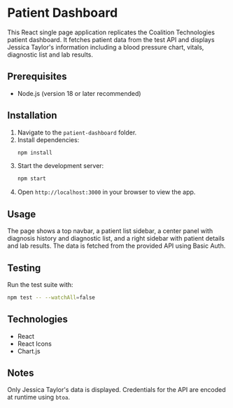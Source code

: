 # Patient Dashboard

This React single page application replicates the Coalition Technologies patient dashboard. It fetches patient data from the test API and displays Jessica Taylor's information including a blood pressure chart, vitals, diagnostic list and lab results.

## Prerequisites

- Node.js (version 18 or later recommended)

## Installation

1. Navigate to the `patient-dashboard` folder.
2. Install dependencies:
   ```bash
   npm install
   ```
3. Start the development server:
   ```bash
   npm start
   ```
4. Open `http://localhost:3000` in your browser to view the app.

## Usage

The page shows a top navbar, a patient list sidebar, a center panel with diagnosis history and diagnostic list, and a right sidebar with patient details and lab results. The data is fetched from the provided API using Basic Auth.

## Testing

Run the test suite with:

```bash
npm test -- --watchAll=false
```

## Technologies

- React
- React Icons
- Chart.js

## Notes

Only Jessica Taylor's data is displayed. Credentials for the API are encoded at runtime using `btoa`.
